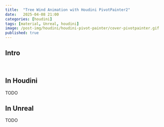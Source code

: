 ```yaml
---
title:  "Tree Wind Animation with Houdini PivotPainter2"
date:   2025-04-08 21:00
categories: [houdini]
tags: [material, Unreal, houdini]
image: /post-img/houdini/houdini-pivot-painter/cover-pivotpainter.gif
published: true
---
```


## Intro 

<br />


<!-- ![capture](/post-img/shaderposts/landscape-material/HighresScreenshot_2024.12.01-16.20.38.png){: width="100%" .shadow} -->




## In Houdini

TODO

## In Unreal

TODO



